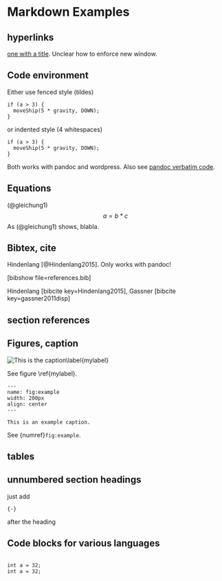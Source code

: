 # Markdown Examples
## hyperlinks
[one with a title](http://fsf.org "click here for a good time!"). Unclear how to enforce new window.

## Code environment
Either use fenced style (tildes) 

~~~~~~~
if (a > 3) {
  moveShip(5 * gravity, DOWN);
}
~~~~~~~

or indented style (4 whitespaces)

    if (a > 3) {
      moveShip(5 * gravity, DOWN);
    }

Both works with pandoc and wordpress. Also see [pandoc verbatim code](http://pandoc.org/README.html#verbatim-code-blocks "pandoc verbatim code").

## Equations
(@gleichung1) $$a=b*c$$
As (@gleichung1) shows, blabla.

## Bibtex, cite
Hindenlang [@Hindenlang2015]. Only works with pandoc!

[bibshow file=references.bib]

Hindenlang [bibcite key=Hindenlang2015], Gassner [bibcite key=gassner2011disp]


## section references
## Figures, caption
![This is the caption\label{mylabel}](https://github.com/hopr-framework/hopr/blob/master/docs/HOPR.png?raw=true)

See figure \ref{mylabel}.


```{figure} figures/HOPR.png
---
name: fig:example
width: 200px
align: center
---

This is an example caption.
```
See {numref}`fig:example`.

## tables
## unnumbered section headings
  just add 

    {-}

 after the heading

## Code blocks for various languages

```{code-block} C

int a = 32;
int a = 32;

```
